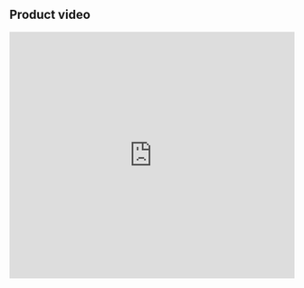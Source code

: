 ## Product video
<div style="position: relative; padding-bottom: 86.74698795180724%; height: 0;"><iframe src="https://www.loom.com/embed/2f8d3aa2aba6402697939b3f62032393" frameborder="0" webkitallowfullscreen mozallowfullscreen allowfullscreen style="position: absolute; top: 0; left: 0; width: 100%; height: 100%;"></iframe></div>
